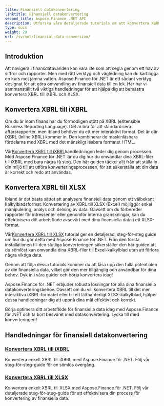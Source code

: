 ```yaml
---
title: Finansiell datakonvertering
linktitle: Finansiell datakonvertering
second_title: Aspose.Finance .NET API
description: Utforska våra detaljerade tutorials om att konvertera XBRL till iXBRL och XLSX med Aspose.Finance för .NET. Effektivisera din konvertering av finansiella data med lätthet.
type: docs
weight: 20
url: /sv/net/financial-data-conversion/
---
```

## Introduktion

Att navigera i finansdatavärlden kan vara lite som att segla genom ett hav av siffror och rapporter. Men med rätt verktyg och vägledning kan du kartlägga en kurs mot jämna vatten. Aspose.Finance för .NET är ett sådant verktyg, designat för att göra omvandling av finansiell data till en lek. Här har vi sammanställt två viktiga handledningar för att hjälpa dig att bemästra konvertera XBRL till iXBRL och XLSX.

## Konvertera XBRL till iXBRL

Om du är inom finans har du förmodligen stött på XBRL (eXtensible Business Reporting Language). Det är bra för att standardisera affärsrapporter, men ibland behöver du ett mer interaktivt format. Det är där iXBRL (Inline XBRL) kommer in. Den kombinerar de maskinläsbara fördelarna med XBRL med det mänskligt läsbara formatet HTML.

 Vår[Konvertera XBRL till iXBRL](./convert-xbrl-to-ixbrl/)handledningen leder dig genom processen. Med Aspose.Finance för .NET lär du dig hur du omvandlar dina XBRL-filer till iXBRL med bara några få steg. Den här guiden täcker allt från att ställa in din miljö till att utföra konverteringsprocessen, för att säkerställa att din data är korrekt och redo att användas.

## Konvertera XBRL till XLSX

Ibland är det bästa sättet att analysera finansiell data genom ett välbekant kalkylbladsformat. Konvertering av XBRL till XLSX (Excel) möjliggör enkel manipulering, analys och delning av data. Oavsett om du förbereder rapporter för intressenter eller genomför interna granskningar, kan du effektivisera ditt arbetsflöde avsevärt med dina finansiella data i ett XLSX-format.

 Vår[Konvertera XBRL till XLSX](./convert-xbrl-to-xlsx/) tutorial ger en detaljerad, steg-för-steg guide om hur du gör detta med Aspose.Finance för .NET. Från den första installationen till den slutliga konverteringen säkerställer den här guiden att du sömlöst kan omvandla dina XBRL-filer till Excel-kalkylblad utan att förlora några viktiga data.

Genom att följa dessa tutorials kommer du att låsa upp den fulla potentialen av din finansiella data, vilket gör den mer tillgänglig och användbar för dina behov. Dyk in i våra guider och börja konvertera idag!

Aspose.Finance för .NET erbjuder robusta lösningar för alla dina finansiella datakonverteringsbehov. Oavsett om du vill konvertera XBRL till det mer interaktiva iXBRL-formatet eller till ett lätthanterligt XLSX-kalkylblad, hjälper dessa handledningar dig att uppnå dina mål effektivt och korrekt.

Börja optimera ditt arbetsflöde för finansiella data idag med Aspose.Finance för .NET och ta bort besväret med datakonvertering. Lycka till med konverteringen!
## Handledningar för finansiell datakonvertering
### [Konvertera XBRL till iXBRL](./convert-xbrl-to-ixbrl/)
Konvertera enkelt XBRL till iXBRL med Aspose.Finance för .NET. Följ vår steg-för-steg-guide för en sömlös övergång.
### [Konvertera XBRL till XLSX](./convert-xbrl-to-xlsx/)
Konvertera enkelt XBRL till XLSX med Aspose.Finance för .NET. Följ vår detaljerade steg-för-steg-guide för att effektivisera din process för konvertering av finansiella data.
